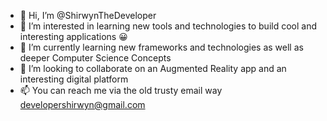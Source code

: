 - 👋 Hi, I’m @ShirwynTheDeveloper
- 👀 I’m interested in learning new tools and technologies to build cool and interesting applications 😀
- 🌱 I’m currently learning new frameworks and technologies as well as deeper Computer Science Concepts 
- 💞️ I’m looking to collaborate on an Augmented Reality app and an interesting digital platform
- 📫 You can reach me via the old trusty email way developershirwyn@gmail.com

<!---
ShirwynTheDeveloper/ShirwynTheDeveloper is a ✨ special ✨ repository because its `README.md` (this file) appears on your GitHub profile.
You can click the Preview link to take a look at your changes.
--->
